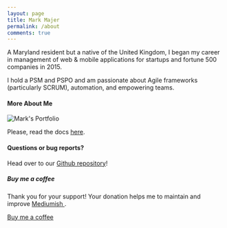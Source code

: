 ```yaml
---
layout: page
title: Mark Majer
permalink: /about
comments: true
---
```


<div class="row justify-content-between">
<div class="col-md-8 pr-5">

<p>A Maryland resident but a native of the United Kingdom, I began my career in management of web & mobile applications for startups and fortune 500 companies in 2015.</p>
<p>I hold a PSM and PSPO and am passionate about Agile frameworks (particularly SCRUM), automation, and empowering teams.</p>


<h4>More About Me</h4>
  <p class="mb-5"><img class="shadow-lg" src="{{site.baseurl}}/assets/images/portfolio.png" alt="Mark's Portfolio" /></p>

<p>Please, read the docs <a href="https://bootstrapstarter.com/bootstrap-templates/template-mediumish-bootstrap-jekyll/">here</a>.</p>

<h4>Questions or bug reports?</h4>

<p>Head over to our <a href="https://github.com/wowthemesnet/mediumish-theme-jekyll">Github repository</a>!</p>

</div>

<div class="col-md-4">

<div class="sticky-top sticky-top-80">
<h5>Buy me a coffee</h5>

<p>Thank you for your support! Your donation helps me to maintain and improve <a target="_blank" href="https://github.com/wowthemesnet/mediumish-theme-jekyll">Mediumish <i class="fab fa-github"></i></a>.</p>

<a target="_blank" href="https://www.buymeacoffee.com/markmaj" class="btn btn-danger">Buy me a coffee</a>

</div>
</div>
</div>
